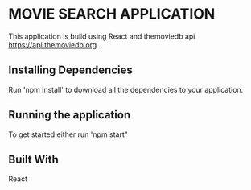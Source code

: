 # MOVIE SEARCH APPLICATION

This application is build using React and themoviedb api https://api.themoviedb.org .


## Installing Dependencies
Run 'npm install' to download all the dependencies to your application.

## Running the application
To get started either run 'npm start"

## Built With

React